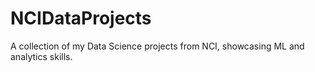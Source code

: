 # NCIDataProjects
A collection of my Data Science projects from NCI, showcasing ML and analytics skills.

